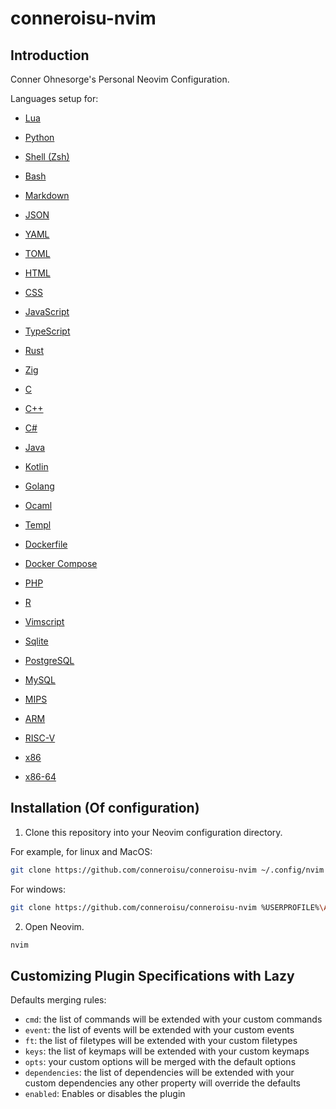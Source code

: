 # conneroisu-nvim

## Introduction

Conner Ohnesorge's Personal Neovim Configuration.

Languages setup for:
- [ Lua ](https://lua.org/)
- [ Python ](https://www.python.org/)
- [ Shell (Zsh) ](https://www.zsh.org/)
- [ Bash ](https://www.gnu.org/software/bash/)
- [ Markdown ](https://www.markdownguide.org/)
- [ JSON ](https://www.json.org/)
- [ YAML ](https://yaml.org/)
- [ TOML ](https://toml.io/)
- [ HTML ](https://www.w3.org/TR/html/)
- [ CSS ](https://www.w3.org/Style/CSS/)
- [ JavaScript ](https://www.ecma-international.org/publications/standards/Ecma-262.htm)
- [ TypeScript ](https://www.typescriptlang.org/)
- [ Rust ](https://www.rust-lang.org/)
- [ Zig ](https://ziglang.org/)
- [ C ](https://en.wikipedia.org/wiki/C_(programming_language))
- [ C++ ](https://en.wikipedia.org/wiki/C%2B%2B)
- [ C# ](https://docs.microsoft.com/en-us/dotnet/csharp/)
- [ Java ](https://www.java.com/)
- [ Kotlin ](https://kotlinlang.org/)
- [ Golang ](https://go.dev/)
- [ Ocaml ](https://ocaml.org/)
- [ Templ ](https://templ.guide/)
- [ Dockerfile ](https://docs.docker.com/engine/reference/builder/)
- [ Docker Compose ](https://docs.docker.com/compose/)
- [ PHP ](https://www.php.net/)
- [ R ](https://www.r-project.org/)
- [ Vimscript ](https://vim.fandom.com/wiki/Vimscript)

- [ Sqlite ](https://www.sqlite.org/index.html)
- [ PostgreSQL ](https://www.postgresql.org/)
- [ MySQL ](https://www.mysql.com/)

- [ MIPS ](https://mips.com/)
- [ ARM ](https://en.wikipedia.org/wiki/ARM_architecture)
- [ RISC-V ](https://en.wikipedia.org/wiki/RISC-V)
- [ x86 ](https://en.wikipedia.org/wiki/X86)
- [ x86-64 ](https://en.wikipedia.org/wiki/X86-64)

## Installation (Of configuration)

1. Clone this repository into your Neovim configuration directory.

For example, for linux and MacOS:

```bash
git clone https://github.com/conneroisu/conneroisu-nvim ~/.config/nvim
```

For windows:

```bash
git clone https://github.com/conneroisu/conneroisu-nvim %USERPROFILE%\AppData\Local\nvim
```

2. Open Neovim.

```bash
nvim
```

## Customizing Plugin Specifications with Lazy 

Defaults merging rules:

- `cmd`: the list of commands will be extended with your custom commands
- `event`: the list of events will be extended with your custom events
- `ft`: the list of filetypes will be extended with your custom filetypes
- `keys`: the list of keymaps will be extended with your custom keymaps
- `opts`: your custom options will be merged with the default options
- `dependencies`: the list of dependencies will be extended with your custom dependencies any other property will override the defaults
- `enabled`: Enables or disables the plugin
